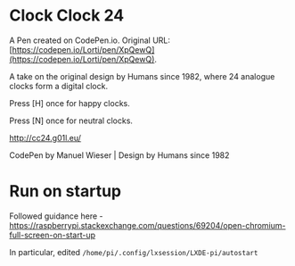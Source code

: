 # Clock Clock 24

A Pen created on CodePen.io. Original URL: [https://codepen.io/Lorti/pen/XpQewQ](https://codepen.io/Lorti/pen/XpQewQ).

A take on the original design by Humans since 1982, where 24 analogue clocks form a digital clock.

Press [H] once for happy clocks.

Press [N] once for neutral clocks.

http://cc24.g01l.eu/

CodePen by Manuel Wieser | Design by Humans since 1982


# Run on startup

Followed guidance here - https://raspberrypi.stackexchange.com/questions/69204/open-chromium-full-screen-on-start-up

In particular, edited `/home/pi/.config/lxsession/LXDE-pi/autostart`
